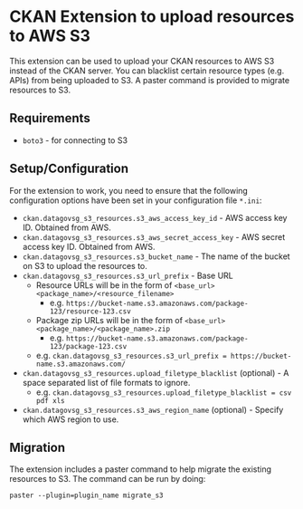# CKAN Extension to upload resources to AWS S3

This extension can be used to upload your CKAN resources to AWS S3 instead of the CKAN server. You can blacklist certain resource types (e.g. APIs) from being uploaded to S3. A paster command is provided to migrate resources to S3.

## Requirements

* `boto3` - for connecting to S3

## Setup/Configuration

For the extension to work, you need to ensure that the following configuration options have been set in your configuration file `*.ini`:

* `ckan.datagovsg_s3_resources.s3_aws_access_key_id` - AWS access key ID. Obtained from AWS.
* `ckan.datagovsg_s3_resources.s3_aws_secret_access_key` - AWS secret access key ID. Obtained from AWS.
* `ckan.datagovsg_s3_resources.s3_bucket_name` - The name of the bucket on S3 to upload the resources to.
* `ckan.datagovsg_s3_resources.s3_url_prefix` - Base URL
    * Resource URLs will be in the form of `<base_url><package_name>/<resource_filename>`
    	* e.g. `https://bucket-name.s3.amazonaws.com/package-123/resource-123.csv`
    * Package zip URLs will be in the form of `<base_url><package_name>/<package_name>.zip`
    	* e.g. `https://bucket-name.s3.amazonaws.com/package-123/package-123.csv`
    * e.g. `ckan.datagovsg_s3_resources.s3_url_prefix = https://bucket-name.s3.amazonaws.com/`
* `ckan.datagovsg_s3_resources.upload_filetype_blacklist` (optional) - A space separated list of file formats to ignore.
    * e.g. `ckan.datagovsg_s3_resources.upload_filetype_blacklist = csv pdf xls`
* `ckan.datagovsg_s3_resources.s3_aws_region_name` (optional) - Specify which AWS region to use.

## Migration

The extension includes a paster command to help migrate the existing resources to S3. The command can be run by doing:

`paster --plugin=plugin_name migrate_s3`